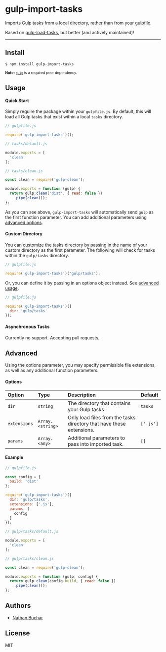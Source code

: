 gulp-import-tasks
=================

Imports Gulp tasks from a local directory, rather than from your gulpfile.

Based on [gulp-load-tasks][external_gulp-load-tasks], but better (and actively maintained)!



***



Install
-------

```
$ npm install gulp-import-tasks
```

<small>**Note:** [`gulp`][external_gulp] is a required peer dependency.</small>


Usage
-----------

#### Quick Start

Simply require the package within your `gulpfile.js`. By default, this will load all Gulp tasks that exist within a local `tasks` directory.

```js
// gulpfile.js

require('gulp-import-tasks')();
```

```js
// tasks/default.js

module.exports = [
  'clean'
];
```

```js
// tasks/clean.js

const clean = require('gulp-clean');

module.exports = function (gulp) {
  return gulp.clean('dist', { read: false })
    .pipe(clean());
};
```

As you can see above, `gulp-import-tasks` will automatically send `gulp` as the first function parameter. You can add additional parameters using [advanced options][section_advanced].


#### Custom Directory

You can customize the tasks directory by passing in the name of your custom directory as the first parameter. The following will check for tasks within the `gulp/tasks` directory.

```js
// gulpfile.js

require('gulp-import-tasks')('gulp/tasks');
```

Or, you can define it by passing in an options object instead. See [advanced usage][section_advanced].

```js
// gulpfile.js

require('gulp-import-tasks')({
  dir: 'gulp/tasks'
});
```


#### Asynchronous Tasks

Currently no support. Accepting pull requests.


Advanced
--------

Using the options parameter, you may specify permissible file extensions, as well as any additional function parameters.

#### Options

| Option       | Type             | Description                                                          | Default   |
|:-------------|:-----------------|:---------------------------------------------------------------------|:----------|
| `dir`        | `string`         | The directory that contains your Gulp tasks.                         | `tasks`   |
| `extensions` | `Array.<string>` | Only load files from the tasks directory that have these extensions. | `['.js']` |
| `params`     | `Array.<any>`    | Additional parameters to pass into imported task.                    | `[]`      |


#### Example

```js
// gulpfile.js

const config = {
  build: 'dist'
};

require('gulp-import-tasks')({
  dir: 'gulp/tasks',
  extensions: ['.js'],
  params: [
    config
  ]
});
```

```js
// gulp/tasks/default.js

module.exports = [
  'clean'
];
```

```js
// gulp/tasks/clean.js

const clean = require('gulp-clean');

module.exports = function (gulp, config) {
  return gulp.clean(config.build, { read: false })
    .pipe(clean());
};
```



Authors
-------
* [Nathan Buchar]


License
-------
MIT




[Nathan Buchar]: mailto:hello@nathanbuchar.com

[section_install]: #install
[section_usage]: #usage
[section_advanced]: #advanced

[external_gulp-load-tasks]: https://npmjs.com/package/gulp-load-tasks
[external_gulp-async]: https://github.com/gulpjs/gulp/blob/master/docs/API.md#async-task-support
[external_gulp]: https://npmjs.com/package/gulp
